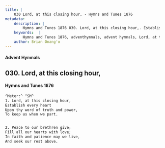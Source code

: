 ```yaml
---
title: |
    030 Lord, at this closing hour, - Hymns and Tunes 1876
metadata:
    description: |
        Hymns and Tunes 1876 030. Lord, at this closing hour,. Establish every heart Upon thy word of truth and power, To keep us when we part. 
    keywords:  |
        Hymns and Tunes 1876, adventhymnals, advent hymnals, Lord, at this closing hour,, Establish every heart, 
    author: Brian Onang'o
---
```


#### Advent Hymnals
## 030. Lord, at this closing hour,
####  Hymns and Tunes 1876

```txt
^Meter:^ ^SM^
1. Lord, at this closing hour,
Establish every heart
Upon thy word of truth and power,
To keep us when we part.


2. Peace to our brethren give;
Fill all our hearts with love;
In faith and patience may we live,
And seek our rest above.
```